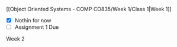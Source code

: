 [[Object Oriented Systems - COMP CO835/Week 1/Class 1|Week 1]]

- [x] Nothin for now
- [ ] Assignment 1 Due 

Week 2


